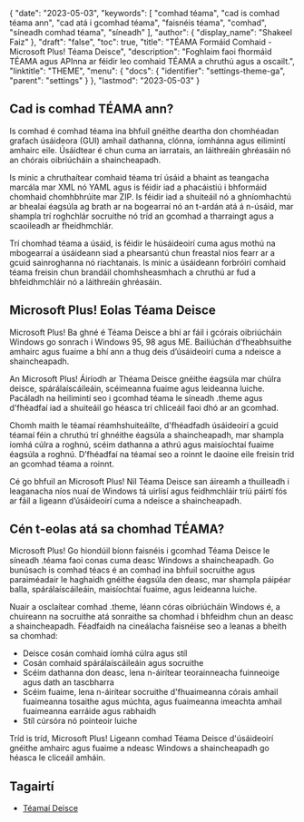{
  "date": "2023-05-03",
  "keywords": [
"comhad téama",
"cad is comhad téama ann",
"cad atá i gcomhad téama",
"faisnéis téama",
"comhad",
"síneadh comhad téama",
"síneadh"
],
  "author": {
    "display_name": "Shakeel Faiz"
},
  "draft": "false",
  "toc": true,
  "title": "TÉAMA Formáid Comhaid - Microsoft Plus! Téama Deisce",
  "description": "Foghlaim faoi fhormáid TÉAMA agus APInna ar féidir leo comhaid TÉAMA a chruthú agus a oscailt.",
  "linktitle": "THEME",
  "menu": {
    "docs": {
      "identifier": "settings-theme-ga",
      "parent": "settings"
}
},
  "lastmod": "2023-05-03"
}

## Cad is comhad TÉAMA ann?

Is comhad é comhad téama ina bhfuil gnéithe deartha don chomhéadan grafach úsáideora (GUI) amhail dathanna, clónna, íomhánna agus eilimintí amhairc eile. Úsáidtear é chun cuma an iarratais, an láithreáin ghréasáin nó an chórais oibriúcháin a shaincheapadh.

Is minic a chruthaítear comhaid téama trí úsáid a bhaint as teangacha marcála mar XML nó YAML agus is féidir iad a phacáistiú i bhformáid chomhaid chomhbhrúite mar ZIP. Is féidir iad a shuiteáil nó a ghníomhachtú ar bhealaí éagsúla ag brath ar na bogearraí nó an t-ardán atá á n-úsáid, mar shampla trí roghchlár socruithe nó tríd an gcomhad a tharraingt agus a scaoileadh ar fheidhmchlár.

Trí chomhad téama a úsáid, is féidir le húsáideoirí cuma agus mothú na mbogearraí a úsáideann siad a phearsantú chun freastal níos fearr ar a gcuid sainroghanna nó riachtanais. Is minic a úsáideann forbróirí comhaid téama freisin chun brandáil chomhsheasmhach a chruthú ar fud a bhfeidhmchláir nó a láithreáin ghréasáin.

## Microsoft Plus! Eolas Téama Deisce

Microsoft Plus! Ba ghné é Téama Deisce a bhí ar fáil i gcórais oibriúcháin Windows go sonrach i Windows 95, 98 agus ME. Bailiúchán d’fheabhsuithe amhairc agus fuaime a bhí ann a thug deis d’úsáideoirí cuma a ndeisce a shaincheapadh.

An Microsoft Plus! Áiríodh ar Théama Deisce gnéithe éagsúla mar chúlra deisce, spárálaíscáileáin, scéimeanna fuaime agus leideanna luiche. Pacáladh na heilimintí seo i gcomhad téama le síneadh .theme agus d'fhéadfaí iad a shuiteáil go héasca trí chliceáil faoi dhó ar an gcomhad.

Chomh maith le téamaí réamhshuiteáilte, d'fhéadfadh úsáideoirí a gcuid téamaí féin a chruthú trí ghnéithe éagsúla a shaincheapadh, mar shampla íomhá cúlra a roghnú, scéim dathanna a athrú agus maisíochtaí fuaime éagsúla a roghnú. D’fhéadfaí na téamaí seo a roinnt le daoine eile freisin tríd an gcomhad téama a roinnt.

Cé go bhfuil an Microsoft Plus! Níl Téama Deisce san áireamh a thuilleadh i leaganacha níos nuaí de Windows tá uirlisí agus feidhmchláir tríú páirtí fós ar fáil a ligeann d’úsáideoirí cuma a ndeisce a shaincheapadh.

## Cén t-eolas atá sa chomhad TÉAMA?

Microsoft Plus! Go hiondúil bíonn faisnéis i gcomhad Téama Deisce le síneadh .téama faoi conas cuma deasc Windows a shaincheapadh. Go bunúsach is comhad téacs é an comhad ina bhfuil socruithe agus paraiméadair le haghaidh gnéithe éagsúla den deasc, mar shampla páipéar balla, spárálaíscáileáin, maisíochtaí fuaime, agus leideanna luiche.

Nuair a osclaítear comhad .theme, léann córas oibriúcháin Windows é, a chuireann na socruithe atá sonraithe sa chomhad i bhfeidhm chun an deasc a shaincheapadh. Féadfaidh na cineálacha faisnéise seo a leanas a bheith sa chomhad:

- Deisce cosán comhaid íomhá cúlra agus stíl
- Cosán comhaid spárálaíscáileáin agus socruithe
- Scéim dathanna don deasc, lena n-áirítear teorainneacha fuinneoige agus dath an tascbharra
- Scéim fuaime, lena n-áirítear socruithe d'fhuaimeanna córais amhail fuaimeanna tosaithe agus múchta, agus fuaimeanna imeachta amhail fuaimeanna earráide agus rabhaidh
- Stíl cúrsóra nó pointeoir luiche

Tríd is tríd, Microsoft Plus! Ligeann comhad Téama Deisce d'úsáideoirí gnéithe amhairc agus fuaime a ndeasc Windows a shaincheapadh go héasca le cliceáil amháin.

## Tagairtí
* [Téamaí Deisce]( https://support.microsoft.com/en-us/windows/desktop-themes-94880287-6046-1d35-6d2f-35dee759701e)


